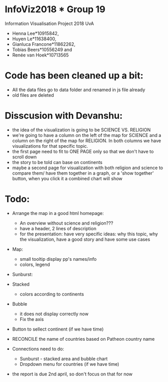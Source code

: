 # InfoViz2018 * Group 19
Information Visualisation Project 2018 UvA
* Henna Lee*10915842, 
* Huyen Le*11638400, 
* Gianluca Francone*11862262, 
* Tobias Beers*10556249 and 
* Renée van Hoek*10713565

# Code has been cleaned up a bit:
* All the data files go to data folder and renamed in js file already
* old files are deleted

# Disscusion with Devanshu:
* the idea of the visualization is going to be SCIENCE VS. RELIGION
* we're going to have a column on the left of the map for SCIENCE and a column on the right of the map for RELIGION. In both columns we have visualizations for that specific topic. 
* the first page need to fit to ONE PAGE only so that we don't have to scroll down
* the story to be told can base on continents
* maybe a second page for visualization with both religion and science to compare them/ have them together in a graph, or a 'show together' button, when you click it a combined chart will show

# Todo:
* Arrange the map in a good html homepage:
	* An overview without science and religion???
	* have a header, 2 lines of description
	* for the presentation: have very specific ideas: why this topic, why the visualization, have a good story and have some use cases
* Map:
	* small tooltip display pp's names/info
	* colors, legend

* Sunburst:

* Stacked
	* colors according to continents
	
* Bubble
	* it does not display correctly now
	* Fix the axis

* Button to sellect continent (if we have time)

* RECONCILE the name of countries based on Patheon country name

* Connections need to do:
	* Sunburst - stacked area and bubble chart
	* Dropdown menu for countries (if we have time)

* the report is due 2nd april, so don't focus on that for now
